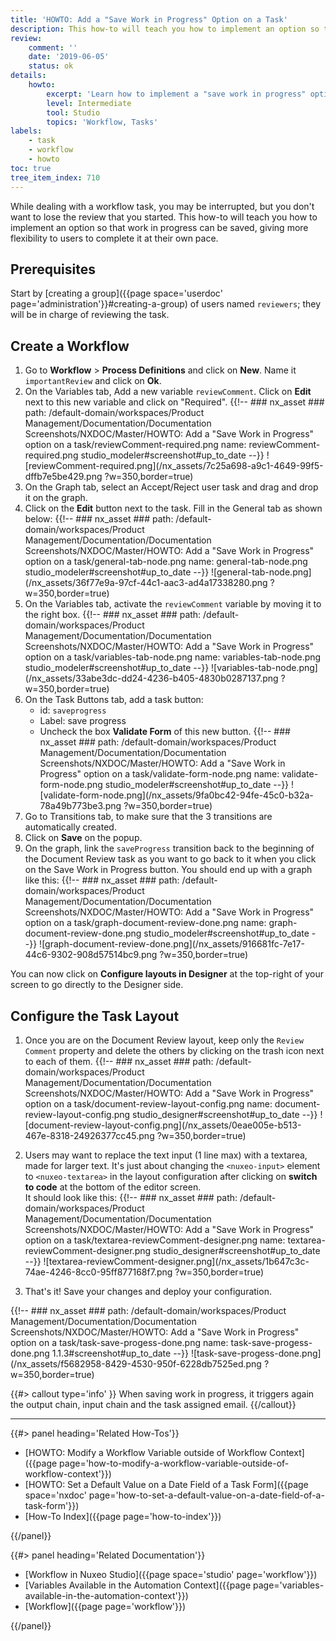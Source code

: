 ```yaml
---
title: 'HOWTO: Add a "Save Work in Progress" Option on a Task'
description: This how-to will teach you how to implement an option so that work in progress can be saved, giving more flexibility to users to complete it at their own pace.
review:
    comment: ''
    date: '2019-06-05'
    status: ok
details:
    howto:
        excerpt: 'Learn how to implement a "save work in progress" option without completing a workflow task.'
        level: Intermediate
        tool: Studio
        topics: 'Workflow, Tasks'
labels:
    - task
    - workflow
    - howto
toc: true
tree_item_index: 710
---
```


While dealing with a workflow task, you may be interrupted, but you don't want to lose the review that you started. This how-to will teach you how to implement an option so that work in progress can be saved, giving more flexibility to users to complete it at their own pace.

## Prerequisites

Start by [creating a group]({{page space='userdoc' page='administration'}}#creating-a-group) of users named `reviewers`; they will be in charge of reviewing the task.

## Create a Workflow

1. Go to **Workflow** > **Process Definitions** and click on **New**. Name it `importantReview` and click on **Ok**.
1. On the Variables tab, Add a new variable `reviewComment`. Click on **Edit** next to this new variable and click on "Required".
    {{!--     ### nx_asset ###
      path: /default-domain/workspaces/Product Management/Documentation/Documentation Screenshots/NXDOC/Master/HOWTO: Add a "Save Work in Progress" option on a task/reviewComment-required.png
      name: reviewComment-required.png
      studio_modeler#screenshot#up_to_date
    --}}
    ![reviewComment-required.png](/nx_assets/7c25a698-a9c1-4649-99f5-dffb7e5be429.png ?w=350,border=true)
1. On the Graph tab, select an Accept/Reject user task and drag and drop it on the graph.
1. Click on the **Edit** button next to the task. Fill in the General tab as shown below:
    {{!--     ### nx_asset ###
      path: /default-domain/workspaces/Product Management/Documentation/Documentation Screenshots/NXDOC/Master/HOWTO: Add a "Save Work in Progress" option on a task/general-tab-node.png
      name: general-tab-node.png
      studio_modeler#screenshot#up_to_date
    --}}
    ![general-tab-node.png](/nx_assets/36f77e9a-97cf-44c1-aac3-ad4a17338280.png ?w=350,border=true)
1. On the Variables tab, activate the `reviewComment` variable by moving it to the right box.
    {{!--     ### nx_asset ###
      path: /default-domain/workspaces/Product Management/Documentation/Documentation Screenshots/NXDOC/Master/HOWTO: Add a "Save Work in Progress" option on a task/variables-tab-node.png
      name: variables-tab-node.png
      studio_modeler#screenshot#up_to_date
    --}}
    ![variables-tab-node.png](/nx_assets/33abe3dc-dd24-4236-b405-4830b0287137.png ?w=350,border=true)
1. On the Task Buttons tab, add a task button:
      - id: `saveprogress`</br>
      - Label: save progress</br>
      - Uncheck the box **Validate Form** of this new button.
  {{!--     ### nx_asset ###
    path: /default-domain/workspaces/Product Management/Documentation/Documentation Screenshots/NXDOC/Master/HOWTO: Add a "Save Work in Progress" option on a task/validate-form-node.png
    name: validate-form-node.png
    studio_modeler#screenshot#up_to_date
   --}}
   ![validate-form-node.png](/nx_assets/9fa0bc42-94fe-45c0-b32a-78a49b773be3.png ?w=350,border=true)
1. Go to Transitions tab, to make sure that the 3 transitions are automatically created.
1. Click on **Save** on the popup.
1. On the graph, link the `saveProgress` transition back to the beginning of the Document Review task as you want to go back to it when you click on the Save Work in Progress button.
    You should end up with a graph like this:
    {{!--     ### nx_asset ###
      path: /default-domain/workspaces/Product Management/Documentation/Documentation Screenshots/NXDOC/Master/HOWTO: Add a "Save Work in Progress" option on a task/graph-document-review-done.png
      name: graph-document-review-done.png
      studio_modeler#screenshot#up_to_date
    --}}
    ![graph-document-review-done.png](/nx_assets/916681fc-7e17-44c6-9302-908d57514bc9.png ?w=350,border=true)

You can now click on **Configure layouts in Designer** at the top-right of your screen to go directly to the Designer side.

## Configure the Task Layout

1. Once you are on the Document Review layout, keep only the `Review Comment` property and delete the others by clicking on the trash icon next to each of them.
  {{!--     ### nx_asset ###
      path: /default-domain/workspaces/Product Management/Documentation/Documentation Screenshots/NXDOC/Master/HOWTO: Add a "Save Work in Progress" option on a task/document-review-layout-config.png
      name: document-review-layout-config.png
      studio_designer#screenshot#up_to_date
  --}}
  ![document-review-layout-config.png](/nx_assets/0eae005e-b513-467e-8318-24926377cc45.png ?w=350,border=true)

1. Users may want to replace the text input (1 line max) with a textarea, made for larger text. It's just about changing the `<nuxeo-input>` element to `<nuxeo-textarea>` in the layout configuration after clicking on  **switch to code** at the bottom of the editor screen. </br>
    It should look like this:
  {{!--     ### nx_asset ###
      path: /default-domain/workspaces/Product Management/Documentation/Documentation Screenshots/NXDOC/Master/HOWTO: Add a "Save Work in Progress" option on a task/textarea-reviewComment-designer.png
      name: textarea-reviewComment-designer.png
      studio_designer#screenshot#up_to_date
   --}}
   ![textarea-reviewComment-designer.png](/nx_assets/1b647c3c-74ae-4246-8cc0-95ff877168f7.png ?w=350,border=true)

1. That's it! Save your changes and deploy your configuration.

{{!--     ### nx_asset ###
    path: /default-domain/workspaces/Product Management/Documentation/Documentation Screenshots/NXDOC/Master/HOWTO: Add a "Save Work in Progress" option on a task/task-save-progess-done.png
    name: task-save-progess-done.png
    1.1.3#screenshot#up_to_date
--}}
![task-save-progess-done.png](/nx_assets/f5682958-8429-4530-950f-6228db7525ed.png ?w=350,border=true)

{{#> callout type='info' }}
When saving work in progress, it triggers again the output chain, input chain and the task assigned email.
{{/callout}}

* * *

<div class="row" data-equalizer data-equalize-on="medium"><div class="column medium-6">{{#> panel heading='Related How-Tos'}}

- [HOWTO: Modify a Workflow Variable outside of Workflow Context]({{page page='how-to-modify-a-workflow-variable-outside-of-workflow-context'}})
- [HOWTO: Set a Default Value on a Date Field of a Task Form]({{page space='nxdoc' page='how-to-set-a-default-value-on-a-date-field-of-a-task-form'}})
- [How-To Index]({{page page='how-to-index'}})

{{/panel}}</div><div class="column medium-6">{{#> panel heading='Related Documentation'}}

- [Workflow in Nuxeo Studio]({{page space='studio' page='workflow'}})
- [Variables Available in the Automation Context]({{page page='variables-available-in-the-automation-context'}})
- [Workflow]({{page page='workflow'}})

{{/panel}}</div></div>
